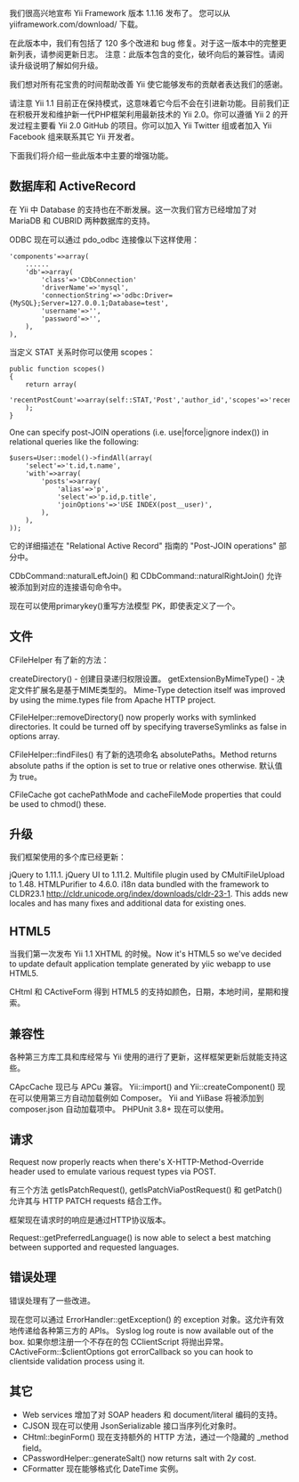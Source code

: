我们很高兴地宣布 Yii Framework 版本 1.1.16 发布了。 您可以从 yiiframework.com/download/ 下载。

在此版本中，我们有包括了 120 多个改进和 bug 修复。对于这一版本中的完整更新列表，请参阅更新日志。
注意：此版本包含的变化，破坏向后的兼容性。请阅读升级说明了解如何升级。

我们想对所有花宝贵的时间帮助改善 Yii 使它能够发布的贡献者表达我们的感谢。

请注意 Yii 1.1 目前正在保持模式，这意味着它今后不会在引进新功能。目前我们正在积极开发和维护新一代PHP框架利用最新技术的 Yii 2.0。你可以遵循 Yii 2 的开发过程主要看 Yii 2.0 GitHub 的项目。你可以加入 Yii Twitter 组或者加入 Yii Facebook 组来联系其它 Yii 开发者。

下面我们将介绍一些此版本中主要的增强功能。

## 数据库和 ActiveRecord

在 Yii 中 Database 的支持也在不断发展。这一次我们官方已经增加了对 MariaDB 和 CUBRID 两种数据库的支持。

ODBC 现在可以通过 pdo_odbc 连接像以下这样使用：

```
'components'=>array(
    ......
    'db'=>array(
        'class'=>'CDbConnection'
        'driverName'=>'mysql',
        'connectionString'=>'odbc:Driver={MySQL};Server=127.0.0.1;Database=test',
        'username'=>'',
        'password'=>'',
    ),
),
```
当定义 STAT 关系时你可以使用 scopes：

```
public function scopes()
{
    return array(
        'recentPostCount'=>array(self::STAT,'Post','author_id','scopes'=>'recentScope'),
    );
}
```
One can specify post-JOIN operations (i.e. use|force|ignore index()) in relational queries like the following:

```
$users=User::model()->findAll(array(
    'select'=>'t.id,t.name',
    'with'=>array(
        'posts'=>array(
            'alias'=>'p',
            'select'=>'p.id,p.title',
            'joinOptions'=>'USE INDEX(post__user)',
        ),
    ),
));
```
它的详细描述在 "Relational Active Record" 指南的 "Post-JOIN operations" 部分中。

CDbCommand::naturalLeftJoin() 和 CDbCommand::naturalRightJoin() 允许被添加到对应的连接语句命令中。

现在可以使用primarykey()重写方法模型 PK，即使表定义了一个。

## 文件

CFileHelper 有了新的方法：

createDirectory() - 创建目录递归权限设置。
getExtensionByMimeType() - 决定文件扩展名是基于MIME类型的。
Mime-Type detection itself was improved by using the mime.types file from Apache HTTP project.

CFileHelper::removeDirectory() now properly works with symlinked directories. It could be turned off by specifying traverseSymlinks as false in options array.

CFileHelper::findFiles() 有了新的选项命名 absolutePaths。Method returns absolute paths if the option is set to true or relative ones otherwise. 默认值为 true。

CFileCache got cachePathMode and cacheFileMode properties that could be used to chmod() these.

## 升级

我们框架使用的多个库已经更新：

jQuery to 1.11.1.
jQuery UI to 1.11.2.
Multifile plugin used by CMultiFileUpload to 1.48.
HTMLPurifier to 4.6.0.
i18n data bundled with the framework to CLDR23.1 http://cldr.unicode.org/index/downloads/cldr-23-1. This adds new locales and has many fixes and additional data for existing ones.

## HTML5

当我们第一次发布 Yii 1.1 XHTML 的时候。Now it's HTML5 so we've decided to update default application template generated by yiic webapp to use HTML5.

CHtml 和 CActiveForm 得到 HTML5 的支持如颜色，日期，本地时间，星期和搜索。

## 兼容性

各种第三方库工具和库经常与 Yii 使用的进行了更新，这样框架更新后就能支持这些。

CApcCache 现已与 APCu 兼容。
Yii::import() and Yii::createComponent() 现在可以使用第三方自动加载例如 Composer。
Yii and YiiBase 将被添加到 composer.json 自动加载项中。
PHPUnit 3.8+ 现在可以使用。

## 请求

Request now properly reacts when there's X-HTTP-Method-Override header used to emulate various request types via POST.

有三个方法 getIsPatchRequest(), getIsPatchViaPostRequest() 和 getPatch() 允许其与 HTTP PATCH requests 结合工作。

框架现在请求时的响应是通过HTTP协议版本。

Request::getPreferredLanguage() is now able to select a best matching between supported and requested languages.

## 错误处理

错误处理有了一些改进。

现在您可以通过 ErrorHandler::getException() 的 exception 对象。这允许有效地传递给各种第三方的 APIs。
Syslog log route is now available out of the box.
如果你想注册一个不存在的包 CClientScript 将抛出异常。
CActiveForm::$clientOptions got errorCallback so you can hook to clientside validation process using it.

## 其它

- Web services 增加了对 SOAP headers 和 document/literal 编码的支持。
- CJSON 现在可以使用 JsonSerializable 接口当序列化对象时。
- CHtml::beginForm() 现在支持额外的 HTTP 方法，通过一个隐藏的 _method field。
- CPasswordHelper::generateSalt() now returns salt with $2y$ cost.
- CFormatter 现在能够格式化 DateTime 实例。